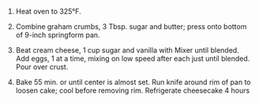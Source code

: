 1. Heat oven to 325°F.

2. Combine graham crumbs, 3 Tbsp. sugar and butter; press onto bottom of 9-inch springform pan.

3. Beat cream cheese, 1 cup sugar and vanilla with Mixer until blended. Add eggs, 1 at a time, mixing on low speed after each just until blended. Pour over crust.

4. Bake 55 min. or until center is almost set. Run knife around rim of pan to loosen cake; cool before removing rim. Refrigerate cheesecake 4 hours